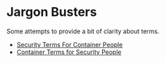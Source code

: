 # Jargon Busters

Some attempts to provide a bit of clarity about terms.

* [Security Terms For Container People](/jargon_busters/security_terms_for_container_people.md)
* [Container Terms for Security People](/jargon_busters/coantiner_terms_for_security_people.md)
